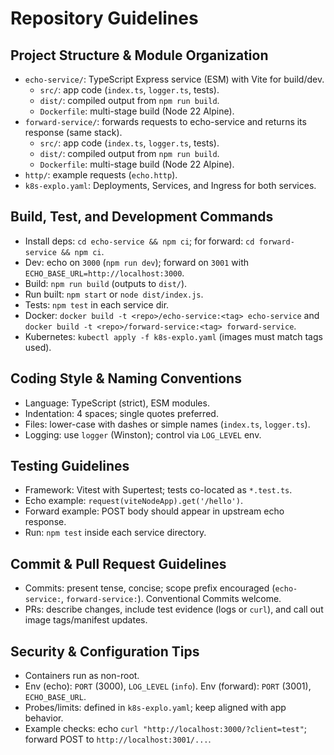 # Repository Guidelines

## Project Structure & Module Organization
- `echo-service/`: TypeScript Express service (ESM) with Vite for build/dev.
  - `src/`: app code (`index.ts`, `logger.ts`, tests).
  - `dist/`: compiled output from `npm run build`.
  - `Dockerfile`: multi-stage build (Node 22 Alpine).
- `forward-service/`: forwards requests to echo-service and returns its response (same stack).
    - `src/`: app code (`index.ts`, `logger.ts`, tests).
    - `dist/`: compiled output from `npm run build`.
    - `Dockerfile`: multi-stage build (Node 22 Alpine).
- `http/`: example requests (`echo.http`).
- `k8s-explo.yaml`: Deployments, Services, and Ingress for both services.

## Build, Test, and Development Commands
- Install deps: `cd echo-service && npm ci`; for forward: `cd forward-service && npm ci`.
- Dev: echo on `3000` (`npm run dev`); forward on `3001` with `ECHO_BASE_URL=http://localhost:3000`.
- Build: `npm run build` (outputs to `dist/`).
- Run built: `npm start` or `node dist/index.js`.
- Tests: `npm test` in each service dir.
- Docker: `docker build -t <repo>/echo-service:<tag> echo-service` and `docker build -t <repo>/forward-service:<tag> forward-service`.
- Kubernetes: `kubectl apply -f k8s-explo.yaml` (images must match tags used).

## Coding Style & Naming Conventions
- Language: TypeScript (strict), ESM modules.
- Indentation: 4 spaces; single quotes preferred.
- Files: lower-case with dashes or simple names (`index.ts`, `logger.ts`).
- Logging: use `logger` (Winston); control via `LOG_LEVEL` env.

## Testing Guidelines
- Framework: Vitest with Supertest; tests co-located as `*.test.ts`.
- Echo example: `request(viteNodeApp).get('/hello')`.
- Forward example: POST body should appear in upstream echo response.
- Run: `npm test` inside each service directory.

## Commit & Pull Request Guidelines
- Commits: present tense, concise; scope prefix encouraged (`echo-service:`, `forward-service:`). Conventional Commits welcome.
- PRs: describe changes, include test evidence (logs or `curl`), and call out image tags/manifest updates.

## Security & Configuration Tips
- Containers run as non-root.
- Env (echo): `PORT` (3000), `LOG_LEVEL` (`info`). Env (forward): `PORT` (3001), `ECHO_BASE_URL`.
- Probes/limits: defined in `k8s-explo.yaml`; keep aligned with app behavior.
- Example checks: echo `curl "http://localhost:3000/?client=test"`; forward POST to `http://localhost:3001/...`.
